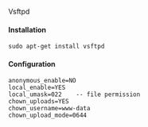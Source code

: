 Vsftpd

#### Installation
```
sudo apt-get install vsftpd
```

#### Configuration
```
anonymous_enable=NO
local_enable=YES
local_umask=022    -- file permission
chown_uploads=YES
chown_username=www-data
chown_upload_mode=0644
```
